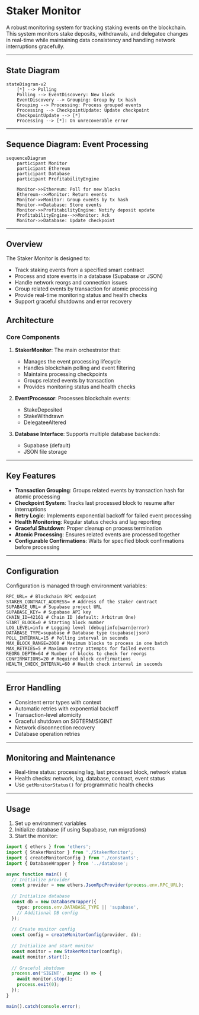 # Staker Monitor

A robust monitoring system for tracking staking events on the blockchain. This system monitors stake deposits, withdrawals, and delegatee changes in real-time while maintaining data consistency and handling network interruptions gracefully.

---

## State Diagram

```mermaid
stateDiagram-v2
    [*] --> Polling
    Polling --> EventDiscovery: New block
    EventDiscovery --> Grouping: Group by tx hash
    Grouping --> Processing: Process grouped events
    Processing --> CheckpointUpdate: Update checkpoint
    CheckpointUpdate --> [*]
    Processing --> [*]: On unrecoverable error
```

---

## Sequence Diagram: Event Processing

```mermaid
sequenceDiagram
    participant Monitor
    participant Ethereum
    participant Database
    participant ProfitabilityEngine

    Monitor->>Ethereum: Poll for new blocks
    Ethereum-->>Monitor: Return events
    Monitor->>Monitor: Group events by tx hash
    Monitor->>Database: Store events
    Monitor->>ProfitabilityEngine: Notify deposit update
    ProfitabilityEngine-->>Monitor: Ack
    Monitor->>Database: Update checkpoint
```

---

## Overview

The Staker Monitor is designed to:

- Track staking events from a specified smart contract
- Process and store events in a database (Supabase or JSON)
- Handle network reorgs and connection issues
- Group related events by transaction for atomic processing
- Provide real-time monitoring status and health checks
- Support graceful shutdowns and error recovery

## Architecture

### Core Components

1. **StakerMonitor**: The main orchestrator that:

   - Manages the event processing lifecycle
   - Handles blockchain polling and event filtering
   - Maintains processing checkpoints
   - Groups related events by transaction
   - Provides monitoring status and health checks

2. **EventProcessor**: Processes blockchain events:

   - StakeDeposited
   - StakeWithdrawn
   - DelegateeAltered

3. **Database Interface**: Supports multiple database backends:
   - Supabase (default)
   - JSON file storage

---

## Key Features

- **Transaction Grouping**: Groups related events by transaction hash for atomic processing
- **Checkpoint System**: Tracks last processed block to resume after interruptions
- **Retry Logic**: Implements exponential backoff for failed event processing
- **Health Monitoring**: Regular status checks and lag reporting
- **Graceful Shutdown**: Proper cleanup on process termination
- **Atomic Processing**: Ensures related events are processed together
- **Configurable Confirmations**: Waits for specified block confirmations before processing

---

## Configuration

Configuration is managed through environment variables:

```
RPC_URL= # Blockchain RPC endpoint
STAKER_CONTRACT_ADDRESS= # Address of the staker contract
SUPABASE_URL= # Supabase project URL
SUPABASE_KEY= # Supabase API key
CHAIN_ID=42161 # Chain ID (default: Arbitrum One)
START_BLOCK=0 # Starting block number
LOG_LEVEL=info # Logging level (debug|info|warn|error)
DATABASE_TYPE=supabase # Database type (supabase|json)
POLL_INTERVAL=15 # Polling interval in seconds
MAX_BLOCK_RANGE=2000 # Maximum blocks to process in one batch
MAX_RETRIES=5 # Maximum retry attempts for failed events
REORG_DEPTH=64 # Number of blocks to check for reorgs
CONFIRMATIONS=20 # Required block confirmations
HEALTH_CHECK_INTERVAL=60 # Health check interval in seconds
```

---

## Error Handling

- Consistent error types with context
- Automatic retries with exponential backoff
- Transaction-level atomicity
- Graceful shutdown on SIGTERM/SIGINT
- Network disconnection recovery
- Database operation retries

---

## Monitoring and Maintenance

- Real-time status: processing lag, last processed block, network status
- Health checks: network, lag, database, contract, event status
- Use `getMonitorStatus()` for programmatic health checks

---

## Usage

1. Set up environment variables
2. Initialize database (if using Supabase, run migrations)
3. Start the monitor:

```typescript
import { ethers } from 'ethers';
import { StakerMonitor } from './StakerMonitor';
import { createMonitorConfig } from './constants';
import { DatabaseWrapper } from '../database';

async function main() {
  // Initialize provider
  const provider = new ethers.JsonRpcProvider(process.env.RPC_URL);
  
  // Initialize database
  const db = new DatabaseWrapper({
    type: process.env.DATABASE_TYPE || 'supabase',
    // Additional DB config
  });
  
  // Create monitor config
  const config = createMonitorConfig(provider, db);
  
  // Initialize and start monitor
  const monitor = new StakerMonitor(config);
  await monitor.start();
  
  // Graceful shutdown
  process.on('SIGINT', async () => {
    await monitor.stop();
    process.exit(0);
  });
}

main().catch(console.error);
```
